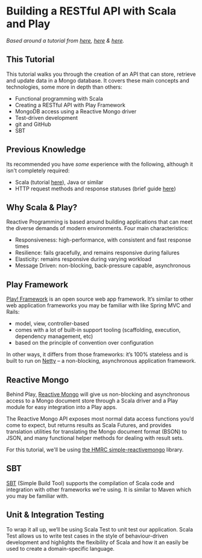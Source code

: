 # Building a RESTful API with Scala and Play

*Based around a tutorial from [here](https://spr.com/building-a-simple-rest-api-with-scala-play-part-1/), [here](https://spr.com/building-a-simple-rest-api-with-scala-play-part-2/) & [here](https://justinrodenbostel.com/2016/01/27/building-a-simple-rest-api-with-scala-play-part-3/).*

## This Tutorial
This tutorial walks you through the creation of an API that can store, retrieve and update data in a Mongo database. It covers these main concepts and technologies, some more in depth than others:
* Functional programming with Scala
* Creating a RESTful API with Play Framework
* MongoDB access using a Reactive Mongo driver
* Test-driven development
* git and GitHub
* SBT

## Previous Knowledge
Its recommended you have *some* experience with the following, although it isn't completely required:
* Scala (tutorial [here](https://www.scala-exercises.org/scala_tutorial)), Java or similar
* HTTP request methods and response statuses (brief guide [here](https://code.tutsplus.com/tutorials/http-the-protocol-every-web-developer-must-know-part-1--net-31177))

## Why Scala & Play?
Reactive Programming is based around building applications that can meet the diverse demands of modern environments. Four main characteristics:
* Responsiveness: high-performance, with consistent and fast response times
* Resilience: fails gracefully, and remains responsive during failures
* Elasticity: remains responsive during varying workload
* Message Driven: non-blocking, back-pressure capable, asynchronous

## Play Framework
[Play! Framework](https://playframework.com) is an open source web app framework. It’s similar to other web application frameworks you may be familiar with like Spring MVC and Rails:
* model, view, controller-based
* comes with a lot of built-in support tooling (scaffolding, execution, dependency management, etc)
* based on the principle of convention over configuration

In other ways, it differs from those frameworks: it’s 100% stateless and is built to run on [Netty](http://netty.io) – a non-blocking, asynchronous application framework.

## Reactive Mongo
Behind Play, [Reactive Mongo](http://reactivemongo.org) will give us non-blocking and asynchronous access to a Mongo document store through a Scala driver and a Play module for easy integration into a Play apps.

The Reactive Mongo API exposes most normal data access functions you’d come to expect, but returns results as Scala Futures, and provides translation utilities for translating the Mongo document format (BSON) to JSON, and many functional helper methods for dealing with result sets.

For this tutorial, we'll be using [the HMRC simple-reactivemongo](https://github.com/hmrc/simple-reactivemongo) library.

## SBT
[SBT](https://www.scala-sbt.org/0.13/docs/Getting-Started.html) (Simple Build Tool) supports the compilation of Scala code and integration with other frameworks we're using. It is similar to Maven which you may be familiar with. 

## Unit & Integration Testing
To wrap it all up, we’ll be using Scala Test to unit test our application. Scala Test allows us to write test cases in the style of behaviour-driven development and highlights the flexibility of Scala and how it an easily be used to create a domain-specific language.